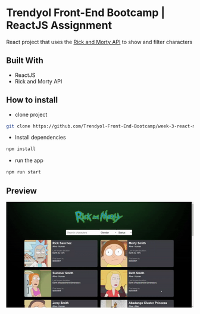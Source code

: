 # Trendyol Front-End Bootcamp | ReactJS Assignment
React project that uses the [Rick and Morty API](https://rickandmortyapi.com/) to show and filter characters 

## Built With
- ReactJS
- Rick and Morty API

## How to install
- clone project
```sh
git clone https://github.com/Trendyol-Front-End-Bootcamp/week-3-react-mahmud-mardini.git
```

- Install dependencies
```sh
npm install
```

- run the app
```sh
npm run start
```

## Preview
![Preview](./preview/assignment_preview.gif)
